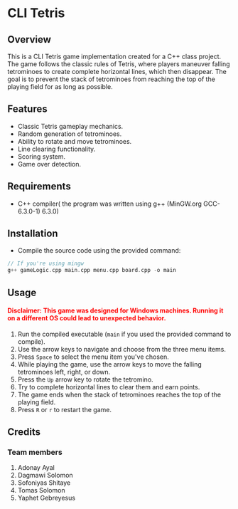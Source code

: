 # CLI Tetris

## Overview

This is a CLI Tetris game implementation created for a C++ class project. The game follows the classic rules of Tetris, where players maneuver falling tetrominoes to create complete horizontal lines, which then disappear. The goal is to prevent the stack of tetrominoes from reaching the top of the playing field for as long as possible.

## Features 
- Classic Tetris gameplay mechanics.
- Random generation of tetrominoes.
- Ability to rotate and move tetrominoes.
- Line clearing functionality.
- Scoring system.
- Game over detection.

## Requirements
- C++ compiler( the program was written using g++ (MinGW.org GCC-6.3.0-1) 6.3.0)

## Installation
- Compile the source code using the provided command:

```cpp
// If you're using mingw 
g++ gameLogic.cpp main.cpp menu.cpp board.cpp -o main
```

## Usage

<h4 style="color:#ff0000;"> Disclaimer: This game was designed for Windows machines. Running it on a different OS could lead to unexpected behavior. </h4>

1. Run the compiled executable (`main` if you used the provided command to compile).
2. Use the arrow keys to navigate and choose from the three menu items.
3. Press `Space` to select the menu item you've chosen.
4. While playing the game, use the arrow keys to move the falling tetrominoes left, right, or down.
5. Press the `Up` arrow key to rotate the tetromino.
6. Try to complete horizontal lines to clear them and earn points.
7. The game ends when the stack of tetrominoes reaches the top of the playing field.
8. Press `R` or `r` to restart the game.

## Credits

### Team members
1. Adonay Ayal
2. Dagmawi Solomon
3. Sofoniyas Shitaye
4. Tomas Solomon
5. Yaphet Gebreyesus
